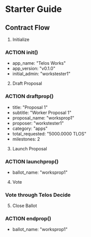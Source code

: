 # Starter Guide

## Contract Flow

1. Initialize

### ACTION init()
* app_name: "Telos Works"
* app_version: "v0.1.0"
* initial_admin: "workstester1"

2. Draft Proposal

### ACTION draftprop()
* title: "Proposal 1"
* subtitle: "Worker Proposal 1"
* proposal_name: "worksprop1"
* proposer: "workstester1"
* category: "apps"
* total_requested: "5000.0000 TLOS"
* milestones: 2

3. Launch Proposal

### ACTION launchprop()
* ballot_name: "worksprop1"

4. Vote

### Vote through Telos Decide

5. Close Ballot

### ACTION endprop()
* ballot_name: "worksprop1"